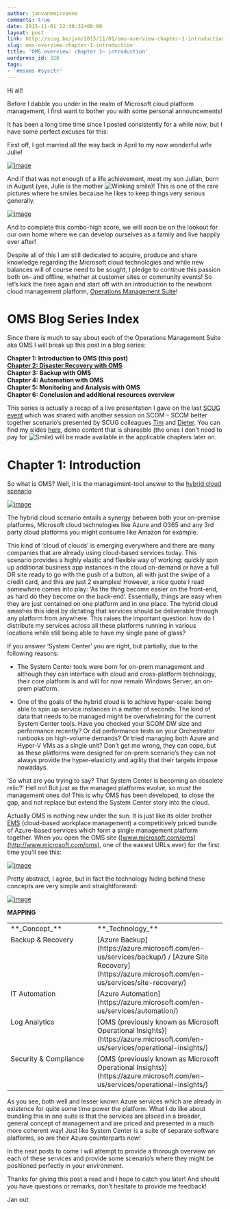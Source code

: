 ```yaml
---
author: janvanmeirvenne
comments: true
date: 2015-11-01 22:49:32+00:00
layout: post
link: http://scug.be/jan/2015/11/01/oms-overview-chapter-1-introduction/
slug: oms-overview-chapter-1-introduction
title: 'OMS overview: chapter 1– introduction'
wordpress_id: 320
tags:
- '#msoms #sysctr'
---
```


Hi all!

 

Before I dabble you under in the realm of Microsoft cloud platform management, I first want to bother you with some personal announcements!

 

It has been a long time time since I posted consistently for a while now, but I have some perfect excuses for this:

 

First off, I got married all the way back in April to my now wonderful wife Julie!

 

[![image](http://scug.be/jan/files/2015/11/image_thumb.png)](http://scug.be/jan/files/2015/11/image.png)

 

And if that was not enough of a life achievement, meet my son Julian, born in August (yes, Julie is the mother ![Winking smile](http://scug.be/jan/files/2015/11/wlEmoticon-winkingsmile.png))! This is one of the rare pictures where he smiles because he likes to keep things very serious generally.

 

[![image](http://scug.be/jan/files/2015/11/image_thumb1.png)](http://scug.be/jan/files/2015/11/image1.png)

 

And to complete this combo-high score, we will soon be on the lookout for our own home where we can develop ourselves as a family and live happily ever after!

 

Despite all of this I am still dedicated to acquire, produce and share knowledge regarding the Microsoft cloud technologies and while new balances will of course need to be sought, I pledge to continue this passion both on- and offline, whether at customer sites or community events! So let’s kick the tires again and start off with an introduction to the newborn cloud management platform, [Operations Management Suite](http://www.microsoft.com/en-us/server-cloud/operations-management-suite/overview.aspx)!

 

# 

 

# OMS Blog Series Index

 

Since there is much to say about each of the Operations Management Suite aka OMS I will break up this post in a blog series:

 

**Chapter 1: Introduction to OMS (this post)        
[Chapter 2: Disaster Recovery with OMS](http://scug.be/jan/2015/11/02/oms-overview-chapter-2-disaster-recovery/)        
Chapter 3: Backup with OMS         
Chapter 4: Automation with OMS         
Chapter 5: Monitoring and Analysis with OMS         
Chapter 6: Conclusion and additional resources overview**

 

This series is actually a recap of a live presentation I gave on the last [SCUG event](http://scug.be/events/2015/09/30/scugbe-system-center-night-fall-edition-2210/) which was shared with another session on SCOM – SCCM better together scenario’s presented by SCUG colleagues [Tim](https://twitter.com/Tim_DK) and [Dieter](https://twitter.com/DieterWijckmans). You can find my slides [here](http://www.slideshare.net/JanVanMeirvenne/oms-overview-54622885), demo content that is shareable (the ones I don’t need to pay for ![Smile](http://scug.be/jan/files/2015/11/wlEmoticon-smile.png)) will be made available in the applicable chapters later on.

 

## 

 

## 

 

# Chapter 1: Introduction

 

So what is OMS? Well, it is the management-tool answer to the [hybrid cloud scenario](http://www.microsoft.com/en-us/server-cloud/solutions/hybrid-cloud.aspx)

 

[![image](http://scug.be/jan/files/2015/11/image_thumb2.png)](http://scug.be/jan/files/2015/11/image2.png)

 

The hybrid cloud scenario entails a synergy between both your on-premise platforms, Microsoft cloud technologies like Azure and O365 and any 3rd party cloud platforms you might consume like Amazon for example.

 

This kind of ‘cloud of clouds’ is emerging everywhere and there are many companies that are already using cloud-based services today. This scenario provides a highly elastic and flexible way of working: quickly spin up additional business app instances in the cloud on-demand or have a full DR site ready to go with the push of a button, all with just the swipe of a credit card, and this are just 2 examples! However, a nice quote I read somewhere comes into play: ‘As the thing become easier on the front-end, as hard do they become on the back-end’. Essentially, things are easy when they are just contained on one platform and in one place. The hybrid cloud smashes this ideal by dictating that services should be deliverable through any platform from anywhere. This raises the important question: how do I distribute my services across all these platforms running in various locations while still being able to have my single pane of glass?

 

If you answer ‘System Center’ you are right, but partially, due to the following reasons:

 

- The System Center tools were born for on-prem management and although they can interface with cloud and cross-platform technology, their core platform is and will for now remain Windows Server, an on-prem platform.

 

- One of the goals of the hybrid cloud is to achieve hyper-scale: being able to spin up service instances in a matter of seconds. The kind of data that needs to be managed might be overwhelming for the current System Center tools. Have you checked your SCOM DW size and performance recently? Or did performance tests on your Orchestrator runbooks on high-volume demands? Or tried managing both Azure and Hyper-V VMs as a single unit? Don’t get me wrong, they can cope, but as these platforms were designed for on-prem scenario’s they can not always provide the hyper-elasticity and agility that their targets impose nowadays.

 

‘So what are you trying to say? That System Center is becoming an obsolete relic?’ Hell no! But just as the managed platforms evolve, so must the management ones do! This is why OMS has been developed, to close the gap, and not replace but extend the System Center story into the cloud.

 

Actually OMS is nothing new under the sun. It is just like its older brother [EMS](http://www.microsoft.com/en-us/server-cloud/enterprise-mobility/overview.aspx) (cloud-based workplace management) a competitively priced bundle of Azure-based services which form a single management platform together. When you open the OMS site ([www.microsoft.com/oms](http://www.microsoft.com/oms), one of the easiest URLs ever) for the first time you’ll see this:

 

[![image](http://scug.be/jan/files/2015/11/image_thumb3.png)](http://scug.be/jan/files/2015/11/image3.png)

 

Pretty abstract, I agree, but in fact the technology hiding behind these concepts are very simple and straightforward:

 

[![image](http://scug.be/jan/files/2015/11/image_thumb4.png)](http://scug.be/jan/files/2015/11/image4.png)

 

**MAPPING**

 <table cellpadding="2" width="862" border="0" cellspacing="0" ><tbody >     <tr >       
<td width="440" valign="top" >**_Concept_**
</td>        
<td width="420" valign="top" >**_Technology_**
</td>     </tr>      <tr >       
<td width="450" valign="top" >Backup & Recovery
</td>        
<td width="425" valign="top" >[Azure Backup](https://azure.microsoft.com/en-us/services/backup/) / [Azure Site Recovery](https://azure.microsoft.com/en-us/services/site-recovery/)
</td>     </tr>      <tr >       
<td width="450" valign="top" >IT Automation
</td>        
<td width="425" valign="top" >[Azure Automation](https://azure.microsoft.com/en-us/services/automation/)
</td>     </tr>      <tr >       
<td width="450" valign="top" >Log Analytics
</td>        
<td width="425" valign="top" >[OMS (previously known as Microsoft Operational Insights)](https://azure.microsoft.com/en-us/services/operational-insights/)
</td>     </tr>      <tr >       
<td width="450" valign="top" >Security & Compliance
</td>        
<td width="425" valign="top" >[OMS (previously known as Microsoft Operational Insights)](https://azure.microsoft.com/en-us/services/operational-insights/)
</td>     </tr>   </tbody></table>  

 

As you see, both well and lesser known Azure services which are already in existence for quite some time power the platform. What I do like about bundling this in one suite is that the services are placed in a broader, general concept of management and are priced and presented in a much more coherent way! Just like System Center is a suite of separate software platforms, so are their Azure counterparts now!

 

In the next posts to come I will attempt to provide a thorough overview on each of these services and provide some scenario’s where they might be positioned perfectly in your environment.

 

Thanks for giving this post a read and I hope to catch you later! And should you have questions or remarks, don’t hesitate to provide me feedback!

 

Jan out.
